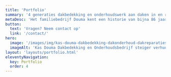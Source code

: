 ```yaml
---
title: 'Portfolio'
summary: '4 generaties dakbedekking en onderhoudswerk aan daken in en rondom Arnhem.'
metaDesc: 'Het familiebedrijf Douma kent een historie van bijna 86 jaar. Er is dus een enorm portfolio opgebouwd in die tijd. Meer weten? Neem contact met ons op!'
button:
  text: 'Vragen? Neem contact op'
  link: '/contact/'
hero:
  image: '/images/img/kas-douma-dakbedekking-dakonderhoud-dakreparaties-arnhem.jpg'
  imageAlt: 'Kas Douma Dakbedekking en Onderhoudsbedrijf steiger verhuur, douma gebouw oud'
layout: 'layouts/portfolio.html'
eleventyNavigation:
  key: Portfolio
  order: 4
---
```

